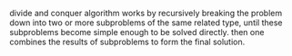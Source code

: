 divide and conquer algorithm works by recursively breaking the problem down into two or more subproblems of the same related type, until these subproblems become simple enough to be solved directly. then one combines the results of subproblems to form the final solution.


